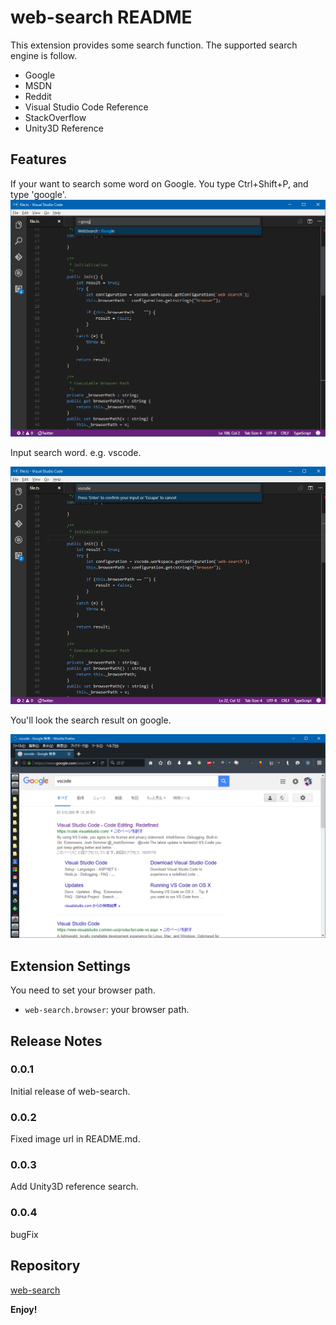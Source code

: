 # web-search README
This extension provides some search function.
The supported search engine is follow.
 - Google
 - MSDN
 - Reddit
 - Visual Studio Code Reference
 - StackOverflow
 - Unity3D Reference

## Features
If your want to search some word on Google.
You type Ctrl+Shift+P, and type 'google'.
![](https://raw.githubusercontent.com/thayamizu/web-search/master/img/image1.png)

Input search word. e.g. vscode.

![](https://raw.githubusercontent.com/thayamizu/web-search/master/img/image2.png)

You'll look the search result on google.

![](https://raw.githubusercontent.com/thayamizu/web-search/master/img/image3.png)

## Extension Settings
You need to set your browser path.

* `web-search.browser`: your browser path.

## Release Notes

### 0.0.1

Initial release of web-search.

### 0.0.2

Fixed image url in README.md.

### 0.0.3

Add Unity3D reference search.

### 0.0.4

bugFix

## Repository
[web-search](https://github.com/thayamizu/web-search.git)

**Enjoy!**